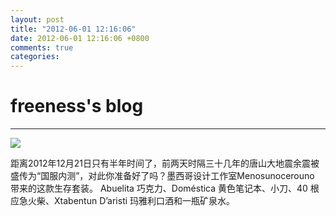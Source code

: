 ```yaml
---
layout: post
title: "2012-06-01 12:16:06"
date: 2012-06-01 12:16:06 +0800
comments: true
categories: 
---
```


# freeness's blog

----------

![](http://okqmqrbgo.bkt.clouddn.com/201206011216061.jpg)

>
距离2012年12月21日只有半年时间了，前两天时隔三十几年的唐山大地震余震被盛传为“国服内测”，对此你准备好了吗？墨西哥设计工作室Menosunocerouno 带来的这款生存套装。
Abuelita 巧克力、Doméstica 黄色笔记本、小刀、40 根应急火柴、Xtabentun D’aristi 玛雅利口酒和一瓶矿泉水。